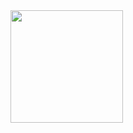 <a href="https://gar.dev" title="Visit Georgi's personal website">
  <img align="center" src="https://gar.dev/images/og-default.png" height="180" />
</a>
<!-- <a href="https://github.com/GeorgeSG" title="Georgi's Github Profile">
  <img align="center" src="https://github-readme-stats.vercel.app/api?username=GeorgeSG&custom_title=Github%20Stats&show_icons=true&hide_border=true&count_private=true&border_radius=0" alt="Georgi's Github Stats" height="180" />
</a> -->

<!--
### Hi there 👋

I'm Georgi and I currently work [@latticeflow-ai](https://latticeflow.ai). For more info, check out [gar.dev](https://gar.dev).

**GeorgeSG/GeorgeSG** is a ✨ _special_ ✨ repository because its `README.md` (this file) appears on your GitHub profile.

Here are some ideas to get you started:

- 🔭 I’m currently working on ...
- 🌱 I’m currently learning ...
- 👯 I’m looking to collaborate on ...
- 🤔 I’m looking for help with ...
- 💬 Ask me about ...
- 📫 How to reach me: ...
- 😄 Pronouns: ...
- ⚡ Fun fact: ...
-->
